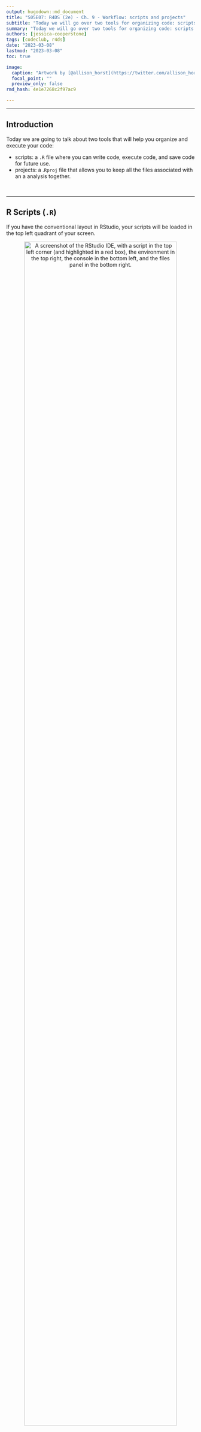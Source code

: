 ```yaml
---
output: hugodown::md_document
title: "S05E07: R4DS (2e) - Ch. 9 - Workflow: scripts and projects"
subtitle: "Today we will go over two tools for organizing code: scripts and projects."
summary: "Today we will go over two tools for organizing code: scripts and projects."
authors: [jessica-cooperstone]
tags: [codeclub, r4ds]
date: "2023-03-08"
lastmod: "2023-03-08"
toc: true

image: 
  caption: "Artwork by [@allison_horst](https://twitter.com/allison_horst)"
  focal_point: ""
  preview_only: false
rmd_hash: 4e1e7268c2f97ac9

---
```


------------------------------------------------------------------------

## Introduction

Today we are going to talk about two tools that will help you organize and execute your code:

-   scripts: a `.R` file where you can write code, execute code, and save code for future use.
-   projects: a .`Rproj` file that allows you to keep all the files associated with an a analysis together.

<br>

------------------------------------------------------------------------

## R Scripts (`.R`)

If you have the conventional layout in RStudio, your scripts will be loaded in the top left quadrant of your screen.

<p align="center">
<img src=img/rstudio.png width="90%" alt="A screenshot of the RStudio IDE, with a script in the top left corner (and highlighted in a red box), the environment in the top right, the console in the bottom left, and the files panel in the bottom right.">
</p>

You could simply type any code you want to execute into the console to run it, but long term this is not a good or practical solution. It can get cramped, and most of the time you want to save your code you write so you can use it again in the future.

The R script file acts like a text file where you can write code, and then send it to the console. You can also save the file so you can use/edit it later.

### Running code

There are a few different ways in which you can execute code from your script by sending it to the console.

1.  By using Run in the top right corner of your Environment pane.
    <p align="center">
    <img src=img/run.png width="30%" alt="A screenshot of the RStudio IDE, showing the different Run options.">
    </p>
2.  Using a keyboard shortcut: place your cursor on the line you want to run and type `Cmd + Enter` on a Mac/Linux, or `Ctrl + Enter` on a PC.

### Code diagnostics

RStudio gets continually smarter in pointing out potential mistakes in your code to you, so you can fix them. Below are some examples of what this will look like.

If you put non-allowable characters in an object name:
<p align="left">
<img src=img/spaces_in_names.png width="30%" alt="A screenshot of the RStudio IDE, an error when you put a space in an object name for the code my data <- 1:10, you will see a red x on the left by your line numbers, and the diagnostic unexpected token data, and unexpected token <-.">
</p>
If you are missing a parentheses:
<p align="left">
<img src=img/missing_parentheses.png width="50%" alt="A screenshot of the RStudio IDE, an error when you put a space in an object name, you will see a red x on the left by your line numbers, and the diagnostic unexpected end of document.">
</p>

### Saving and naming

Talking about conventions for saving and naming might sound picky, but doing this in a systematic and predictable way will help you (and anyone who uses your code) in the future. In general you want your names to be:

1.  **Machine** readable: don't contain any spaces, symbols, or otherwise unallowable characters. *For example*, R will not prevent you from using spaces in column names, but it will from that point forward need to be encased in backticks which you will definitely find annoying.  
2.  **Human** readable: contain names that indicate to you and others what is contained within that object. *For example*, if you name all your dataframes Data, Data1, Data2, Data3, Data 4... you will have trouble in the future remembering the differences between them.
3.  **Some inherent organizational structure**, like numbering the names of scripts in the order they are run, making sub-folders, so it's easy to understand what comes from where, and to find what you're looking for. *For example*, I like to make sub-folders for data, output, figs, so that my parent directory stays organized. If you have a few scripts and they need to run sequentially, it would be a good idea to name them so that order is apparent, like `01_data-import-wrangling.R`, `02_stat-analysis.R`, `03_plot-figs.R`.

<br>

## R Projects (`.Rproj`)

<p align="center">
<img src=img/setwd_v_rproj.png width="60%" alt="A cartoon of a cracked glass cube looking frustrated with casts on its arm and leg, with bandaids on it, containing “setwd”, looks on at a metal riveted cube labeled “R Proj” holding a skateboard looking sympathetic, and a smaller cube with a helmet on labeled “here” doing a trick on a skateboard.">
<figcaption>
Artwork by [@allison_horst](https://twitter.com/allison_horst)
</figcaption>
</p>

### A reminder about directories

A couple of weeks ago, Jelmer shared with us some information about [getting and your working directory](https://biodash.github.io/codeclub/s05e05/#interlude-file-locations) using [`getwd()`](https://rdrr.io/r/base/getwd.html) and [`setwd()`](https://rdrr.io/r/base/getwd.html).

The reason why we have to do this is because we need to indicate in R where it should be looking for importing files, and where it should be writing out files from our analyses. R cannot read your mind, so you have to tell it where this location is.

### Why saving your environment is a bad idea

By default, R will save, or ask if you if you want to save your environment. Your environment contains all of the working objects, data, functions that you have been using for your analysis.

We recommend that you turn off this auto-saving of your environment to aid in your own reproducible analysis in the future. You can do that by going to Tools \> Global Options

<p align="center">
<img src=img/clean-slate.png width="90%" alt="A screenshot of global options, general, unchecking to restore workspace at startup, and setting save workspace to RData to never.">
</p>

------------------------------------------------------------------------

## Breakout Rooms

We are going to practice what we've gone over today with some breakout exercises.

### Exercise 1

Set yourself up an R project for your Code Club files. Store it in a permanent and logical space on your computer (i.e., not your downloads folder or desktop), and once you've done it, open it up and use it for the rest of Code Club.

### Exercise 2

Using your new project, take a file from a past Code Club or from your research, and load it into R using what you've learned in the past two sessions ([Data Import](https://biodash.github.io/codeclub/s05e05/) and [Data Import 2](https://biodash.github.io/codeclub/s05e06/)). Also try and export what you've just imported and save it in a subfolder called "output".

### Exercise 3

Go to the RStudio Tips Twitter account, <https://twitter.com/rstudiotips> and find one tip that looks interesting. Practice using it!

### Exercise 4

What other common mistakes will RStudio diagnostics report? Read <https://support.posit.co/hc/en-us/articles/205753617-Code-Diagnostics> to find out.

